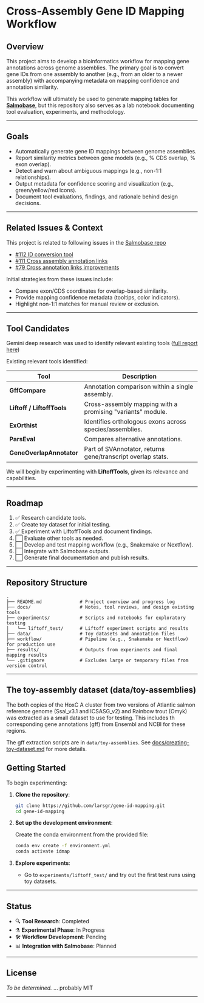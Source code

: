 # Cross-Assembly Gene ID Mapping Workflow

## Overview

This project aims to develop a bioinformatics workflow for mapping gene annotations across genome assemblies. The primary goal is to convert gene IDs from one assembly to another (e.g., from an older to a newer assembly) with accompanying metadata on mapping confidence and annotation similarity.

This workflow will ultimately be used to generate mapping tables for [**Salmobase**](https://salmobase.org), but this repository also serves as a lab notebook documenting tool evaluation, experiments, and methodology.

---

## Goals

- Automatically generate gene ID mappings between genome assemblies.
- Report similarity metrics between gene models (e.g., % CDS overlap, % exon overlap).
- Detect and warn about ambiguous mappings (e.g., non-1:1 relationships).
- Output metadata for confidence scoring and visualization (e.g., green/yellow/red icons).
- Document tool evaluations, findings, and rationale behind design decisions.

---

## Related Issues & Context

This project is related to following issues in the [Salmobase repo](https://gitlab.com/elixir-nmbu/salmobase) 
- [#112 ID conversion tool](https://gitlab.com/elixir-nmbu/salmobase/-/issues/112)
- [#111 Cross assembly annotation links](https://gitlab.com/elixir-nmbu/salmobase/-/issues/111)
- [#79 Cross annotation links improvements](https://gitlab.com/elixir-nmbu/salmobase/-/issues/79)

Initial strategies from these issues include:
- Compare exon/CDS coordinates for overlap-based similarity.
- Provide mapping confidence metadata (tooltips, color indicators).
- Highlight non-1:1 matches for manual review or exclusion.

---

## Tool Candidates

Gemini deep research was used to identify relevant existing tools ([full report here](docs/tool-survey.md))

Existing relevant tools identified:

| Tool | Description |
|------|-------------|
| **GffCompare** | Annotation comparison within a single assembly. |
| **Liftoff / LiftoffTools** | Cross-assembly mapping with a promising "variants" module. |
| **ExOrthist** | Identifies orthologous exons across species/assemblies. |
| **ParsEval** | Compares alternative annotations. |
| **GeneOverlapAnnotator** | Part of SVAnnotator, returns gene/transcript overlap stats. |

We will begin by experimenting with **LiftoffTools**, given its relevance and capabilities.

---

## Roadmap

1. ✅ Research candidate tools.
2. ✅ Create toy dataset for initial testing.
3. ✅ Experiment with LiftoffTools and document findings.
4. ⬜ Evaluate other tools as needed.
5. ⬜ Develop and test mapping workflow (e.g., Snakemake or Nextflow).
6. ⬜ Integrate with Salmobase outputs.
7. ⬜ Generate final documentation and publish results.

---


## Repository Structure

```
.
├── README.md              # Project overview and progress log
├── docs/                  # Notes, tool reviews, and design existing tools
├── experiments/           # Scripts and notebooks for exploratory testing
│   └── liftoff_test/      # Liftoff experiment scripts and results
├── data/                  # Toy datasets and annotation files
├── workflow/              # Pipeline (e.g., Snakemake or Nextflow) for production use
├── results/               # Outputs from experiments and final mapping results
└── .gitignore             # Excludes large or temporary files from version control
```

---

## The toy-assembly dataset (data/toy-assemblies)

The both copies of the HoxC A cluster from two versions of Atlantic salmon reference genome (Ssal_v3.1 and ICSASG_v2) and Rainbow trout (Omyk) was extracted as a small dataset to use for testing. This includes th corresponding gene annotations (gff) from Ensembl and NCBI for these regions.

 The gff extraction scripts are in `data/toy-assemblies`. See [docs/creating-toy-dataset.md](docs/creating-toy-dataset.md) for more details.

## Getting Started

To begin experimenting:

1. **Clone the repository**:

   ```bash
   git clone https://github.com/larsgr/gene-id-mapping.git
   cd gene-id-mapping
   ```

2. **Set up the development environment**:

   Create the conda environment from the provided file:

   ```bash
   conda env create -f environment.yml
   conda activate idmap
   ```

3. **Explore experiments**:

   * Go to `experiments/liftoff_test/` and try out the first test runs using toy datasets.

---

## Status

* 🔍 **Tool Research**: Completed
* ⚗️ **Experimental Phase**: In Progress
* 🛠️ **Workflow Development**: Pending
* 📊 **Integration with Salmobase**: Planned

---

## License

*To be determined.* ... probably MIT

---
